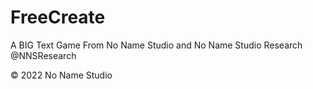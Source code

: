 # FreeCreate
A BIG Text Game From No Name Studio and No Name Studio Research
@NNSResearch

© 2022 No Name Studio
